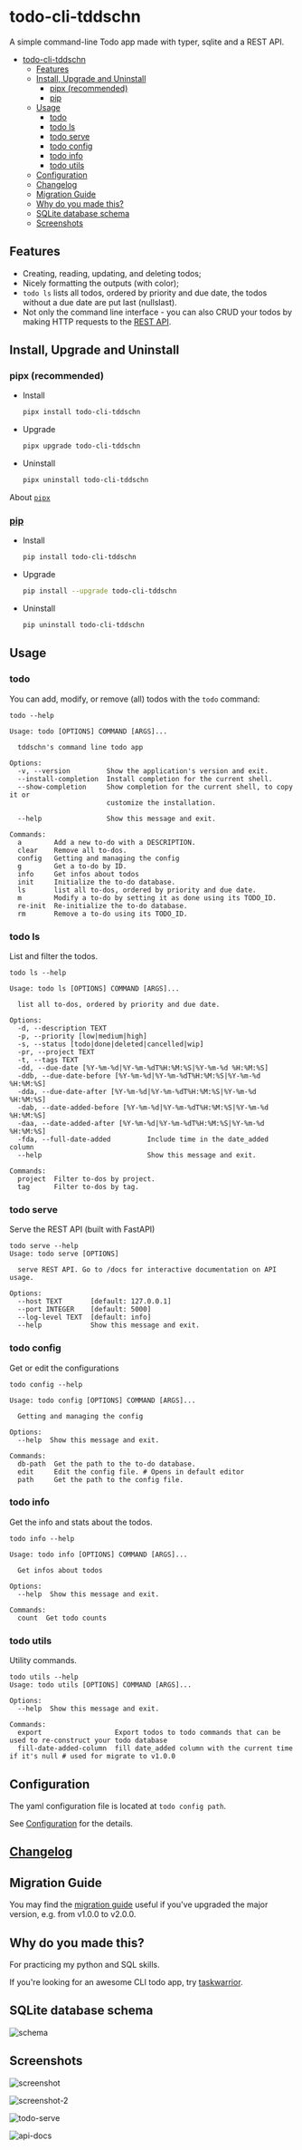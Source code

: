 # todo-cli-tddschn

A simple command-line Todo app made with typer, sqlite and a REST API.

- [todo-cli-tddschn](#todo-cli-tddschn)
  - [Features](#features)
  - [Install, Upgrade and Uninstall](#install-upgrade-and-uninstall)
    - [pipx (recommended)](#pipx-recommended)
    - [pip](#pip)
  - [Usage](#usage)
    - [todo](#todo)
    - [todo ls](#todo-ls)
    - [todo serve](#todo-serve)
    - [todo config](#todo-config)
    - [todo info](#todo-info)
    - [todo utils](#todo-utils)
  - [Configuration](#configuration)
  - [Changelog](#changelog)
  - [Migration Guide](#migration-guide)
  - [Why do you made this?](#why-do-you-made-this)
  - [SQLite database schema](#sqlite-database-schema)
  - [Screenshots](#screenshots)

## Features
- Creating, reading, updating, and deleting todos;
- Nicely formatting the outputs (with color);
- `todo ls` lists all todos, ordered by priority and due date, the todos without a due date are put last (nullslast).
- Not only the command line interface - you can also CRUD your todos by making HTTP requests to the [REST API](#todo-serve).

## Install, Upgrade and Uninstall

### pipx (recommended)
- Install
  ```bash
  pipx install todo-cli-tddschn
  ```
- Upgrade
  ```bash
  pipx upgrade todo-cli-tddschn
  ```
- Uninstall
  ```bash
  pipx uninstall todo-cli-tddschn
  ```

About [`pipx`](https://pypa.github.io/pipx)


### [pip](https://pypi.org/project/todo-cli-tddschn)
- Install
  ```bash
  pip install todo-cli-tddschn
  ```
- Upgrade
  ```bash
  pip install --upgrade todo-cli-tddschn
  ```
- Uninstall
  ```bash
  pip uninstall todo-cli-tddschn
  ```


## Usage

### todo

You can add, modify, or remove (all) todos with the `todo` command:

```
todo --help

Usage: todo [OPTIONS] COMMAND [ARGS]...

  tddschn's command line todo app

Options:
  -v, --version         Show the application's version and exit.
  --install-completion  Install completion for the current shell.
  --show-completion     Show completion for the current shell, to copy it or
                        customize the installation.

  --help                Show this message and exit.

Commands:
  a        Add a new to-do with a DESCRIPTION.
  clear    Remove all to-dos.
  config   Getting and managing the config
  g        Get a to-do by ID.
  info     Get infos about todos
  init     Initialize the to-do database.
  ls       list all to-dos, ordered by priority and due date.
  m        Modify a to-do by setting it as done using its TODO_ID.
  re-init  Re-initialize the to-do database.
  rm       Remove a to-do using its TODO_ID.
```

### todo ls

List and filter the todos.

```
todo ls --help

Usage: todo ls [OPTIONS] COMMAND [ARGS]...

  list all to-dos, ordered by priority and due date.

Options:
  -d, --description TEXT
  -p, --priority [low|medium|high]
  -s, --status [todo|done|deleted|cancelled|wip]
  -pr, --project TEXT
  -t, --tags TEXT
  -dd, --due-date [%Y-%m-%d|%Y-%m-%dT%H:%M:%S|%Y-%m-%d %H:%M:%S]
  -ddb, --due-date-before [%Y-%m-%d|%Y-%m-%dT%H:%M:%S|%Y-%m-%d %H:%M:%S]
  -dda, --due-date-after [%Y-%m-%d|%Y-%m-%dT%H:%M:%S|%Y-%m-%d %H:%M:%S]
  -dab, --date-added-before [%Y-%m-%d|%Y-%m-%dT%H:%M:%S|%Y-%m-%d %H:%M:%S]
  -daa, --date-added-after [%Y-%m-%d|%Y-%m-%dT%H:%M:%S|%Y-%m-%d %H:%M:%S]
  -fda, --full-date-added         Include time in the date_added column
  --help                          Show this message and exit.

Commands:
  project  Filter to-dos by project.
  tag      Filter to-dos by tag.
```

### todo serve

Serve the REST API (built with FastAPI)

```
todo serve --help
Usage: todo serve [OPTIONS]

  serve REST API. Go to /docs for interactive documentation on API usage.

Options:
  --host TEXT       [default: 127.0.0.1]
  --port INTEGER    [default: 5000]
  --log-level TEXT  [default: info]
  --help            Show this message and exit.
```

### todo config

Get or edit the configurations

```
todo config --help

Usage: todo config [OPTIONS] COMMAND [ARGS]...

  Getting and managing the config

Options:
  --help  Show this message and exit.

Commands:
  db-path  Get the path to the to-do database.
  edit     Edit the config file. # Opens in default editor
  path     Get the path to the config file.
```

### todo info

Get the info and stats about the todos.

```
todo info --help

Usage: todo info [OPTIONS] COMMAND [ARGS]...

  Get infos about todos

Options:
  --help  Show this message and exit.

Commands:
  count  Get todo counts
```

### todo utils

Utility commands.

```
todo utils --help
Usage: todo utils [OPTIONS] COMMAND [ARGS]...

Options:
  --help  Show this message and exit.

Commands:
  export                  Export todos to todo commands that can be used to re-construct your todo database
  fill-date-added-column  fill date_added column with the current time if it's null # used for migrate to v1.0.0
```

## Configuration

The yaml configuration file is located at `todo config path`.

See [Configuration](migration.md#migrate-to-v200) for the details.

## [Changelog](CHANGELOG.md)

## Migration Guide

You may find the [migration guide](migration.md) useful if you've upgraded the major version, e.g. from v1.0.0 to v2.0.0.



## Why do you made this?

For practicing my python and SQL skills.

If you're looking for an awesome CLI todo app, try [taskwarrior](https://taskwarrior.org/).
## SQLite database schema

![schema](images/todo-cli-tddschn-erd-v1.png)

## Screenshots

![screenshot](images/screenshot.png)

![screenshot-2](images/screenshot-2.png)

![todo-serve](images/todo-serve.png)

![api-docs](images/api-docs.png)